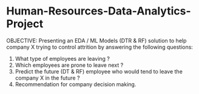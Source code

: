# Human-Resources-Data-Analytics-Project
OBJECTIVE: Presenting an EDA / ML Models (DTR & RF) solution to help company X trying to control attrition by answering the following questions:
1. What type of employees are leaving ?           
3. Which employees are prone to leave next ? 
4. Predict the future (DT & RF) employee who would tend to leave the company X in the future ?
5. Recommendation for company decision making.
